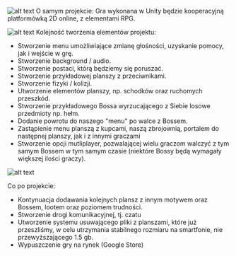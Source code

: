 ![alt text](http://enigma23.co.uk/wp-content/uploads/2017/04/unity-logo-white-rgb.png)
O samym projekcie:
Gra wykonana w Unity będzie kooperacyjną platformówką 2D online, z elementami RPG. 

![alt text](http://i64.tinypic.com/ddyvll.png)
Kolejność tworzenia elementów projektu:

* Stworzenie menu umożliwiające zmianę głośności, uzyskanie pomocy, jak i wejście w grę.
* Stworzenie background / audio.
* Stworzenie postaci, którą będziemy się poruszać.
* Stworzenie przykładowej planszy z przeciwnikami.
* Stworzenie fizyki / kolizji.
* Utworzenie elementów planszy, np. schodków oraz ruchomych przeszkód.
* Stworzenie przykładowego Bossa wyrzucającego z Siebie losowe przedmioty np. hełm.
* Dodanie powrotu do naszego "menu" po walce z Bossem.
* Zastąpienie menu planszą z kupcami, naszą zbrojownią, portalem do następnej planszy, jak i z innymi graczami
* Stworzenie opcji mutliplayer, pozwalającej wielu graczom walczyć z tym samym Bossem w tym samym czasie (niektóre Bossy będą wymagały większej ilości graczy).

![alt text](https://static.filehorse.com/screenshots/developer-tools/unity-screenshot-03.jpg)

Co po projekcie:
* Kontynuacja dodawania kolejnych plansz z innym motywem oraz Bossem, lootem oraz poziomem trudności.
* Stworzenie drogi komunikacyjnej, tj. czatu
* Utworzenie systemu usuwającego pliki z planszami, które już przeszliśmy, w celu utrzymania stabilnego rozmiaru na smartfonie, nie przewyższającego 1.5 gb.
* Wypuszczenie gry na rynek (Google Store)
